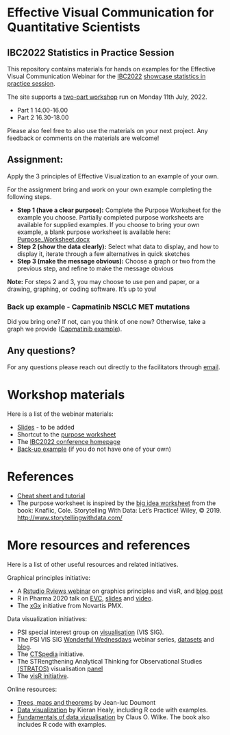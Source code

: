 # Effective Visual Communication for Quantitative Scientists 

## IBC2022 Statistics in Practice Session

This repository contains materials for hands on examples for the
Effective Visual Communication Webinar for the [IBC2022](https://www.ibc2022.org/home) [showcase statistics in practice session](https://www.ibc2022.org/events/showcase).

The site supports a [two-part workshop](https://www.ibc2022.org/events/ibc2022schedule) run on Monday 11th July, 2022.

 - Part 1 14.00-16.00
 - Part 2 16.30-18.00


Please also feel free to also use the materials on your next project.
Any feedback or comments on the materials are welcome\!
 
## Assignment:

Apply the 3 principles of Effective Visualization to an example of your own.

For the assignment bring and work on your own example completing the following steps. 

  - **Step 1 (have a clear purpose):** Complete the Purpose Worksheet
    for the example you choose. Partially completed purpose worksheets
    are available for supplied examples. If you choose to bring your own
    example, a blank purpose worksheet is available here:
    [Purpose\_Worksheet.docx](Purpose_Worksheet.docx)
  - **Step 2 (show the data clearly):** Select what data to display, and
    how to display it, iterate through a few alternatives in quick
    sketches
  - **Step 3 (make the message obvious):** Choose a graph or two from
    the previous step, and refine to make the message obvious

**Note:** For steps 2 and 3, you may choose to use pen and paper, or a
drawing, graphing, or coding software. It’s up to you\!

### Back up example - Capmatinib NSCLC MET mutations

Did you bring one? If not, can you think of one now? Otherwise, take a graph we provide ([Capmatinib example](Capmatinib.md)).

## Any questions?

For any questions please reach out directly to the facilitators through
[email](mailto:graphics.principles@gmail.com).
# Workshop materials

Here is a list of the webinar materials:

  - [Slides]() - to be added
  - Shortcut to the [purpose
    worksheet](https://github.com/GraphicsPrinciples/IBC2022/blob/main/EVC_Purpose_Worksheet.docx)  
  - The [IBC2022 conference homepage](https://www.ibc2022.org/home)
  - [Back-up example](Capmatinib.md) (if you do not have one of your own)
  
# References

  - [Cheat sheet and tutorial](https://graphicsprinciples.github.io/)
  - The purpose worksheet is inspired by the [big idea
    worksheet](https://drive.google.com/file/d/1WJDLkMVTxlDHyeGWzeKQmSiXdmlxQSAg/view)
    from the book: Knaflic, Cole. Storytelling With Data: Let’s
    Practice\! Wiley, © 2019. <http://www.storytellingwithdata.com/>

# More resources and references

Here is a list of other useful resources and related initiatives.

Graphical principles initiative:

  - A [Rstudio Rviews
    webinar](https://resources.rstudio.com/webinars/effective-visualizations-for-data-driven-decisions)
    on graphics principles and visR, and [blog
    post](https://blog.rstudio.com/2020/04/16/effective-visualizations-for-credible-data-driven-decision-making/)
  - R in Pharma 2020 talk on
    [EVC](https://graphicsprinciples.github.io/assets/EVC_Magnusson_RPharma2020.pdf),
    [slides](https://graphicsprinciples.github.io/assets/EVC_Magnusson_RPharma2020.pdf)
    and
    [video](https://www.youtube.com/watch?v=TNMC-Ota29g&list=PLMtxz1fUYA5DSpVzwR7bT37IZqCT4SH5a&index=4).
  - The [xGx](https://opensource.nibr.com/xgx/) initiative from Novartis
    PMX.

Data visualization initiatives:

  - PSI special interest group on
    [visualisation](https://www.psiweb.org/sigs-special-interest-groups/visualisation)
    (VIS SIG).
  - The PSI VIS SIG [Wonderful
    Wednesdays](https://www.psiweb.org/sigs-special-interest-groups/visualisation/welcome-to-wonderful-wednesdays)
    webinar series,
    [datasets](https://github.com/VIS-SIG/Wonderful-Wednesdays) and
    [blog](https://vis-sig.github.io/blog/).
  - The [CTSpedia](https://www.ctspedia.org/do/view/CTSpedia)
    initiative.
  - The STRengthening Analytical Thinking for Observational Studies
    [(STRATOS)](https://www.stratos-initiative.org/) visualisation
    [panel](https://www.stratos-initiative.org/node/61)
  - The [visR initiative](https://openpharma.github.io/visR).

Online resources:

  - [Trees, maps and theorems](https://www.principiae.be/book/) by
    Jean-luc Doumont
  - [Data visualization](https://socviz.co/) by Kieran Healy, including
    R code with examples.
  - [Fundamentals of data
    vizualisation](https://serialmentor.com/dataviz/) by Claus O. Wilke.
    The book also includes R code with examples.

